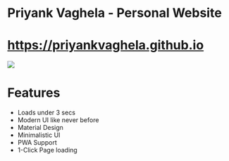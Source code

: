 # Priyank Vaghela - Personal Website
# https://priyankvaghela.github.io

<img src="https://priyankvaghela.github.io/assets/icons/og-image.jpg">

# Features
- Loads under 3 secs
- Modern UI like never before
- Material Design
- Minimalistic UI
- PWA Support
- 1-Click Page loading
